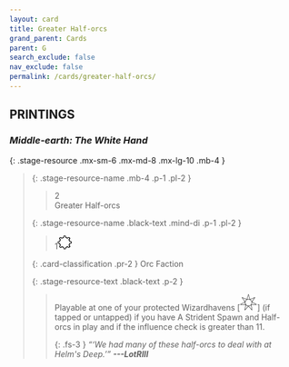```yaml
---
layout: card
title: Greater Half-orcs
grand_parent: Cards
parent: G
search_exclude: false
nav_exclude: false
permalink: /cards/greater-half-orcs/
---
```


## PRINTINGS


### _Middle-earth: The White Hand_

{: .stage-resource .mx-sm-6 .mx-md-8 .mx-lg-10 .mb-4 }
> {: .stage-resource-name .mb-4 .p-1 .pl-2 }
> > <div class="card-mp">2</div>
> > <div class="card-name">Greater Half-orcs</div>
>
> {: .stage-resource-name .black-text .mind-di .p-1 .pl-2 }
> > 1![](/assets/images/stage-point.svg)
>
> {: .card-classification .pr-2 }
> Orc Faction
>
> {: .stage-resource-text .black-text .p-2 }
> > Playable at one of your protected Wizardhavens \[![](/assets/images/free-haven.svg)] (if tapped or untapped) if you have A Strident Spawn and Half-orcs in play and if the influence check is greater than 11.   
> > 
> > {: .fs-3 } 
> > _“‘We had many of these half-orcs to deal with at Helm's Deep.’”_ ***---&#65279;LotRIII*** 
> 
